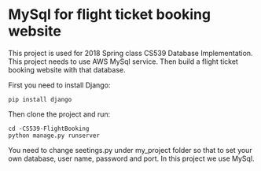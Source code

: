 # MySql for flight ticket booking website

This project is used for 2018 Spring class CS539 Database Implementation. This project needs to use AWS MySql service. Then build a flight ticket booking website with that database.

First you need to install Django:

```
pip install django
```

Then clone the project and run:

```
cd -CS539-FlightBooking
python manage.py runserver
```

You need to change seetings.py under my_project folder so that to set your own database, user name, password and port. In this project we use MySql.